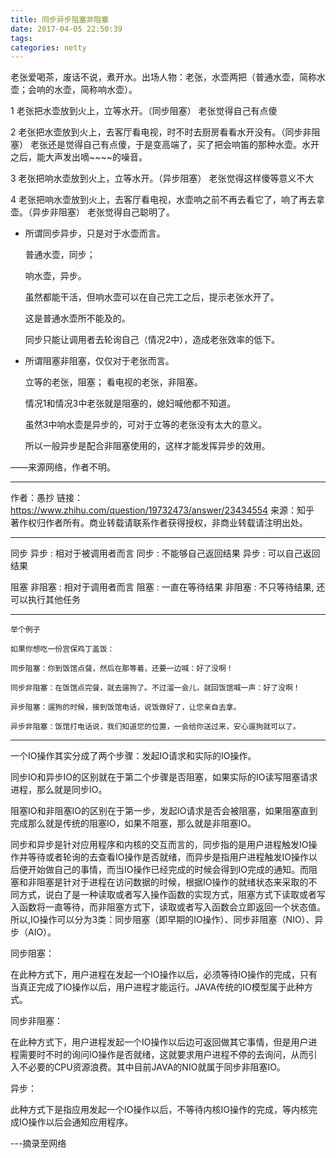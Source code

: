 ```yaml
---
title: 同步异步阻塞非阻塞
date: 2017-04-05 22:50:39
tags:
categories: netty
---
```




老张爱喝茶，废话不说，煮开水。出场人物：老张，水壶两把（普通水壶，简称水壶；会响的水壶，简称响水壶）。

1 老张把水壶放到火上，立等水开。（同步阻塞）
老张觉得自己有点傻

2 老张把水壶放到火上，去客厅看电视，时不时去厨房看看水开没有。（同步非阻塞）
老张还是觉得自己有点傻，于是变高端了，买了把会响笛的那种水壶。水开之后，能大声发出嘀~~~~的噪音。

3 老张把响水壶放到火上，立等水开。（异步阻塞）
老张觉得这样傻等意义不大

4 老张把响水壶放到火上，去客厅看电视，水壶响之前不再去看它了，响了再去拿壶。（异步非阻塞）
老张觉得自己聪明了。

- 所谓同步异步，只是对于水壶而言。

    普通水壶，同步；

    响水壶，异步。

    虽然都能干活，但响水壶可以在自己完工之后，提示老张水开了。

    这是普通水壶所不能及的。

    同步只能让调用者去轮询自己（情况2中），造成老张效率的低下。

- 所谓阻塞非阻塞，仅仅对于老张而言。

    立等的老张，阻塞；
    看电视的老张，非阻塞。

    情况1和情况3中老张就是阻塞的，媳妇喊他都不知道。

    虽然3中响水壶是异步的，可对于立等的老张没有太大的意义。

    所以一般异步是配合非阻塞使用的，这样才能发挥异步的效用。

——来源网络，作者不明。

-------------------------------------------------------------------------------------------

作者：愚抄
链接：https://www.zhihu.com/question/19732473/answer/23434554
来源：知乎
著作权归作者所有。商业转载请联系作者获得授权，非商业转载请注明出处。

-------------------------------------------------------------------------------------------

同步 异步 : 相对于被调用者而言
同步 : 不能够自己返回结果
异步 : 可以自己返回结果

阻塞 非阻塞 : 相对于调用者而言
阻塞 : 一直在等待结果
非阻塞 : 不只等待结果, 还可以执行其他任务

-------------------------------------------------------------------------------------------

>
    举个例子

    如果你想吃一份宫保鸡丁盖饭：

    同步阻塞：你到饭馆点餐，然后在那等着，还要一边喊：好了没啊！

    同步非阻塞：在饭馆点完餐，就去遛狗了。不过溜一会儿，就回饭馆喊一声：好了没啊！

    异步阻塞：遛狗的时候，接到饭馆电话，说饭做好了，让您亲自去拿。

    异步非阻塞：饭馆打电话说，我们知道您的位置，一会给你送过来，安心遛狗就可以了。


---------------------------------

一个IO操作其实分成了两个步骤：发起IO请求和实际的IO操作。

同步IO和异步IO的区别就在于第二个步骤是否阻塞，如果实际的IO读写阻塞请求进程，那么就是同步IO。

阻塞IO和非阻塞IO的区别在于第一步，发起IO请求是否会被阻塞，如果阻塞直到完成那么就是传统的阻塞IO，如果不阻塞，那么就是非阻塞IO。

同步和异步是针对应用程序和内核的交互而言的，同步指的是用户进程触发IO操作并等待或者轮询的去查看IO操作是否就绪，而异步是指用户进程触发IO操作以后便开始做自己的事情，而当IO操作已经完成的时候会得到IO完成的通知。而阻塞和非阻塞是针对于进程在访问数据的时候，根据IO操作的就绪状态来采取的不同方式，说白了是一种读取或者写入操作函数的实现方式，阻塞方式下读取或者写入函数将一直等待，而非阻塞方式下，读取或者写入函数会立即返回一个状态值。
所以,IO操作可以分为3类：同步阻塞（即早期的IO操作）、同步非阻塞（NIO）、异步（AIO）。

同步阻塞：

在此种方式下，用户进程在发起一个IO操作以后，必须等待IO操作的完成，只有当真正完成了IO操作以后，用户进程才能运行。JAVA传统的IO模型属于此种方式。

同步非阻塞：

在此种方式下，用户进程发起一个IO操作以后边可返回做其它事情，但是用户进程需要时不时的询问IO操作是否就绪，这就要求用户进程不停的去询问，从而引入不必要的CPU资源浪费。其中目前JAVA的NIO就属于同步非阻塞IO。

异步：

此种方式下是指应用发起一个IO操作以后，不等待内核IO操作的完成，等内核完成IO操作以后会通知应用程序。


---摘录至网络
